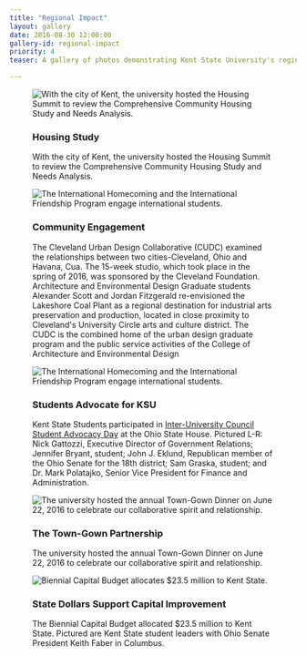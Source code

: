 ```yaml
---
title: "Regional Impact"
layout: gallery
date: 2016-08-30 12:00:00
gallery-id: regional-impact
priority: 4
teaser: A gallery of photos demonstrating Kent State University's regional impact.

---
```

<figure class="gallery__item">
			  <img class="gallery__item__image" src="{{ site.url }}/assets/img/gallery/crop/housingsummit.jpg" alt="With the city of Kent, the university hosted the Housing Summit to review the Comprehensive Community Housing Study and Needs Analysis." />
			  <figcaption>
			    <h3 class="gallery-caption__title">Housing Study</h3>
			    <p class="gallery-caption__description">With the city of Kent, the university hosted the Housing Summit to review the Comprehensive Community Housing Study and Needs Analysis.</p>
			  </figcaption>
</figure>
<figure class="gallery__item">
			  <img class="gallery__item__image" src="{{ site.url }}/assets/img/gallery/crop/ashPark.jpg" alt="The International Homecoming and the International Friendship Program engage international students." />
			  <figcaption>
			    <h3 class="gallery-caption__title">Community Engagement</h3>
			    <p class="gallery-caption__description">
					The Cleveland Urban Design Collaborative (CUDC) examined the relationships between two cities-Cleveland, Ohio and Havana, Cua. The 15-week studio, which took place in the spring of 2016, was sponsored by the Cleveland Foundation. Architecture and Environmental Design Graduate students Alexander Scott and Jordan Fitzgerald re-envisioned the Lakeshore Coal Plant as a regional destination for industrial arts preservation and production, located in close proximity to Cleveland's University Circle arts and culture district. The CUDC is the combined home of the urban design graduate program and the public service activities of the College of Architecture and Environmental Design</p>
			  </figcaption>
</figure>
<figure class="gallery__item">
			  <img class="gallery__item__image" src="{{ site.url }}/assets/img/gallery/crop/iuc.jpg" alt="The International Homecoming and the International Friendship Program engage international students." />
			  <figcaption>
			    <h3 class="gallery-caption__title">Students Advocate for KSU</h3>
			    <p class="gallery-caption__description">
					Kent State Students participated in <a href="http://kent.meritpages.com/achievements/Inter-University-Council-Student-Advocacy-Day-at-the-Ohio-Statehouse-/60114">Inter-University Council Student Advocacy Day</a> at the Ohio State House.  Pictured L-R: Nick Gattozzi, Executive Director of Government Relations; Jennifer Bryant, student; John J. Eklund, Republican member of the Ohio Senate for the 18th district; Sam Graska, student; and Dr. Mark Polatajko, Senior Vice President for Finance and Administration.</p>
			  </figcaption>
</figure>
<figure class="gallery__item">
			    <img class="gallery__item__image" src="{{ site.url }}/assets/img/gallery/crop/towngown.jpg" alt="The university hosted the annual Town-Gown Dinner on June 22, 2016 to celebrate our collaborative spirit and relationship." />
			    <figcaption>
			      <h3 class="gallery-caption__title">The Town-Gown Partnership</h3>
			      <p class="gallery-caption__description">The university hosted the annual Town-Gown Dinner on June 22, 2016 to celebrate our collaborative spirit and relationship.</p>
			    </figcaption>
</figure>
<figure class="gallery__item">
			    <img class="gallery__item__image" src="{{ site.url }}/assets/img/gallery/crop/fixed.jpg" alt="Biennial Capital Budget allocates $23.5 million to Kent State." />
			    <figcaption>
			      <h3 class="gallery-caption__title">State Dollars Support Capital Improvement</h3>
			      <p class="gallery-caption__description">The Biennial Capital Budget allocated $23.5 million to Kent State.  Pictured are Kent State student leaders with Ohio Senate President Keith Faber in Columbus.</p>
			    </figcaption>
</figure>
